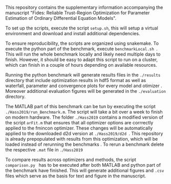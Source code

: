 This repository contains the supplementary information accompanying the
manuscript "Fides: Reliable Trust-Region Optimization for Parameter Estimation
of Ordinary Differential Equation Models". 

To set up the scripts, execute the script `setup.sh`, this will setup a
 virtual environment and download and install additional dependencies.
 
To ensure reproducibility, the scripts are organized using snakemake. To
 execute the python part of the benchmark, execute `benchmarkLocal.sh
 `. This will run the whole benchmark locally and likely need multiple days
  to finish. However, it should be easy to adapt this script to run on a
   cluster, which can finish in a couple of hours depending on available
    resources.
    
Running the python benchmark will generate results files in the `./results
` directory that include optimization results in hdf5 format as well as
 waterfall, parameter and convergence plots for every model and otimizer
 . Moreover additional evaluation figures will be generated in the
  `./evaluation` directory.
    
The MATLAB part of this benchmark can be tun by executing the script
 `./Hass2019/run_Benchmark.m`. The script will take a bit over a week to
  finish on modern hardware. The folder `./Hass2019` contains a modified
   version of the script `arFit.m` that ensures that all optimizer options
    are corrrectly applied to the fmincon optimizer. These changes will be
     automatically applied to the downloaded d2d version at `./Hass2019/d2d
     `. This repository is already prepopulated with results from this
      optimization, which will be loaded instead of rerunning the benchmarks
      . To rerun a benchmark delete the respective `.mat` file in `./Hass2019`
      
To compare results across optimizers and methods, the script `comparison.py
` has to be executed after both MATLAB and python part of the benchmark have
 finished. This will generate additional figures and `.csv` files which
  serve as the basis for text and figure in the manuscript.
     


